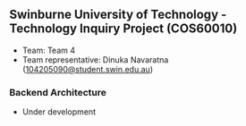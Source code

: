 ## Swinburne University of Technology - Technology Inquiry Project (COS60010)
- Team: Team 4
- Team representative: Dinuka Navaratna (104205090@student.swin.edu.au)

### Backend Architecture
- Under development